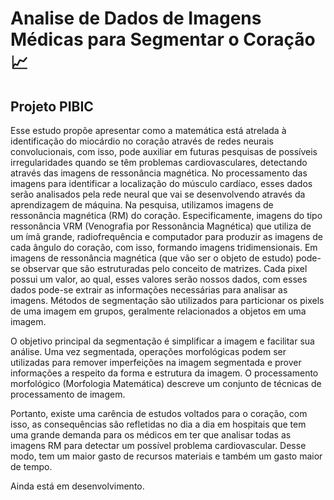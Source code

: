 # Analise de Dados de Imagens Médicas para Segmentar o Coração :chart_with_upwards_trend:
## **Projeto PIBIC**


Esse estudo propõe apresentar como a matemática está atrelada à identificação do miocárdio no coração através de redes neurais convolucionais, com isso, pode auxiliar em futuras pesquisas de possíveis irregularidades quando se têm problemas cardiovasculares, detectando através das imagens de ressonância magnética. No processamento das imagens para identificar a localização do músculo cardíaco, esses dados serão analisados pela rede neural que vai se desenvolvendo através
da aprendizagem de máquina. Na pesquisa, utilizamos imagens de ressonância magnética (RM) do coração. Especificamente, imagens do tipo ressonância VRM (Venografia por Ressonância Magnética) que utiliza de um ímã grande, radiofrequência e computador para produzir as imagens de cada ângulo do coração, com isso, formando imagens tridimensionais. Em imagens de ressonância magnética (que vão ser o objeto de estudo) pode-se observar que são estruturadas pelo conceito de matrizes. Cada pixel possui um valor, ao qual, esses valores serão nossos dados, com esses dados pode-se extrair as informações necessárias para analisar as imagens. Métodos de segmentação são utilizados para particionar os pixels de uma imagem em grupos, geralmente relacionados a objetos em uma imagem. 

O objetivo principal da segmentação é simplificar a imagem e facilitar sua análise. Uma vez segmentada, operações morfológicas podem ser utilizadas para remover imperfeições na imagem segmentada e prover informações a respeito da forma e estrutura da imagem. O processamento morfológico (Morfologia Matemática) descreve um conjunto de técnicas de processamento de imagem.

Portanto, existe uma carência de estudos voltados para o coração, com isso, as consequências são refletidas no dia a dia em hospitais que tem uma grande demanda para os médicos em ter que analisar todas as imagens RM para detectar um possível problema cardiovascular. Desse modo, tem um maior gasto de recursos materiais e também um gasto maior de tempo.

Ainda está em desenvolvimento.
